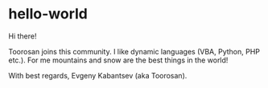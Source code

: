 hello-world
===========

Hi there!

Toorosan joins this community.
I like dynamic languages (VBA, Python, PHP etc.).
For me mountains and snow are the best things in the world!


With best regards,
Evgeny Kabantsev (aka Toorosan).
